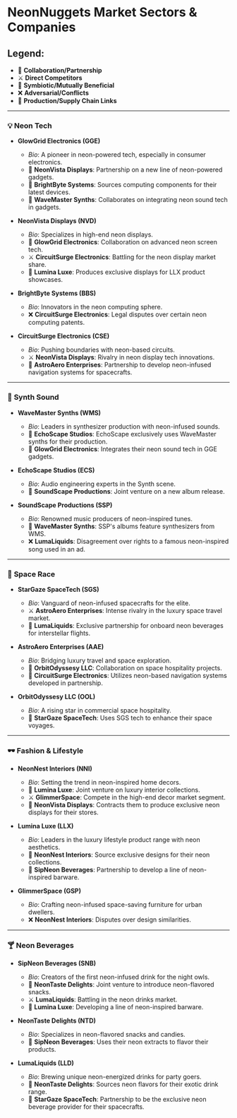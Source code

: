 # NeonNuggets Market Sectors & Companies

## Legend:
- 🤝 **Collaboration/Partnership**
- ⚔️ **Direct Competitors**
- 🔄 **Symbiotic/Mutually Beneficial**
- ❌ **Adversarial/Conflicts**
- 🔗 **Production/Supply Chain Links**

---

### 💡 **Neon Tech**

- **GlowGrid Electronics (GGE)** 
  - *Bio*: A pioneer in neon-powered tech, especially in consumer electronics.
  - 🤝 **NeonVista Displays**: Partnership on a new line of neon-powered gadgets.
  - 🔗 **BrightByte Systems**: Sources computing components for their latest devices.
  - 🔄 **WaveMaster Synths**: Collaborates on integrating neon sound tech in gadgets.
  
- **NeonVista Displays (NVD)** 
  - *Bio*: Specializes in high-end neon displays.
  - 🤝 **GlowGrid Electronics**: Collaboration on advanced neon screen tech.
  - ⚔️ **CircuitSurge Electronics**: Battling for the neon display market share.
  - 🔄 **Lumina Luxe**: Produces exclusive displays for LLX product showcases.
  
- **BrightByte Systems (BBS)** 
  - *Bio*: Innovators in the neon computing sphere.
  - ❌ **CircuitSurge Electronics**: Legal disputes over certain neon computing patents.
  
- **CircuitSurge Electronics (CSE)** 
  - *Bio*: Pushing boundaries with neon-based circuits.
  - ⚔️ **NeonVista Displays**: Rivalry in neon display tech innovations.
  - 🤝 **AstroAero Enterprises**: Partnership to develop neon-infused navigation systems for spacecrafts.
  
---

### 🎹 **Synth Sound**

- **WaveMaster Synths (WMS)** 
  - *Bio*: Leaders in synthesizer production with neon-infused sounds.
  - 🔄 **EchoScape Studios**: EchoScape exclusively uses WaveMaster synths for their production.
  - 🔗 **GlowGrid Electronics**: Integrates their neon sound tech in GGE gadgets.
  
- **EchoScape Studios (ECS)** 
  - *Bio*: Audio engineering experts in the Synth scene.
  - 🤝 **SoundScape Productions**: Joint venture on a new album release.
  
- **SoundScape Productions (SSP)** 
  - *Bio*: Renowned music producers of neon-inspired tunes.
  - 🔗 **WaveMaster Synths**: SSP's albums feature synthesizers from WMS.
  - ❌ **LumaLiquids**: Disagreement over rights to a famous neon-inspired song used in an ad.

---

### 🚀 **Space Race**

- **StarGaze SpaceTech (SGS)** 
  - *Bio*: Vanguard of neon-infused spacecrafts for the elite.
  - ⚔️ **AstroAero Enterprises**: Intense rivalry in the luxury space travel market.
  - 🤝 **LumaLiquids**: Exclusive partnership for onboard neon beverages for interstellar flights.
  
- **AstroAero Enterprises (AAE)** 
  - *Bio*: Bridging luxury travel and space exploration.
  - 🤝 **OrbitOdyssesy LLC**: Collaboration on space hospitality projects.
  - 🔗 **CircuitSurge Electronics**: Utilizes neon-based navigation systems developed in partnership.
  
- **OrbitOdyssesy LLC (OOL)** 
  - *Bio*: A rising star in commercial space hospitality.
  - 🔄 **StarGaze SpaceTech**: Uses SGS tech to enhance their space voyages.

---

### 🕶️ **Fashion & Lifestyle**

- **NeonNest Interiors (NNI)**
  - *Bio*: Setting the trend in neon-inspired home decors.
  - 🤝 **Lumina Luxe**: Joint venture on luxury interior collections.
  - ⚔️ **GlimmerSpace**: Compete in the high-end decor market segment.
  - 🔗 **NeonVista Displays**: Contracts them to produce exclusive neon displays for their stores.
  
- **Lumina Luxe (LLX)**
  - *Bio*: Leaders in the luxury lifestyle product range with neon aesthetics.
  - 🔄 **NeonNest Interiors**: Source exclusive designs for their neon collections.
  - 🤝 **SipNeon Beverages**: Partnership to develop a line of neon-inspired barware.
  
- **GlimmerSpace (GSP)**
  - *Bio*: Crafting neon-infused space-saving furniture for urban dwellers.
  - ❌ **NeonNest Interiors**: Disputes over design similarities.

---

### 🍸 **Neon Beverages**

- **SipNeon Beverages (SNB)**
  - *Bio*: Creators of the first neon-infused drink for the night owls.
  - 🤝 **NeonTaste Delights**: Joint venture to introduce neon-flavored snacks.
  - ⚔️ **LumaLiquids**: Battling in the neon drinks market.
  - 🤝 **Lumina Luxe**: Developing a line of neon-inspired barware.
  
- **NeonTaste Delights (NTD)**
  - *Bio*: Specializes in neon-flavored snacks and candies.
  - 🔄 **SipNeon Beverages**: Uses their neon extracts to flavor their products.
  
- **LumaLiquids (LLD)**
  - *Bio*: Brewing unique neon-energized drinks for party goers.
  - 🔗 **NeonTaste Delights**: Sources neon flavors for their exotic drink range.
  - 🤝 **StarGaze SpaceTech**: Partnership to be the exclusive neon beverage provider for their spacecrafts.
